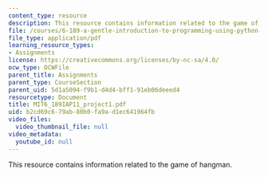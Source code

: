 ```yaml
---
content_type: resource
description: This resource contains information related to the game of hangman.
file: /courses/6-189-a-gentle-introduction-to-programming-using-python-january-iap-2011/b2cd69c679ab80b0fa9ad1ec641964fb_MIT6_189IAP11_project1.pdf
file_type: application/pdf
learning_resource_types:
- Assignments
license: https://creativecommons.org/licenses/by-nc-sa/4.0/
ocw_type: OCWFile
parent_title: Assignments
parent_type: CourseSection
parent_uid: 5d1a5094-f9b1-d4d4-bff1-91eb06deeed4
resourcetype: Document
title: MIT6_189IAP11_project1.pdf
uid: b2cd69c6-79ab-80b0-fa9a-d1ec641964fb
video_files:
  video_thumbnail_file: null
video_metadata:
  youtube_id: null
---
```

This resource contains information related to the game of hangman.